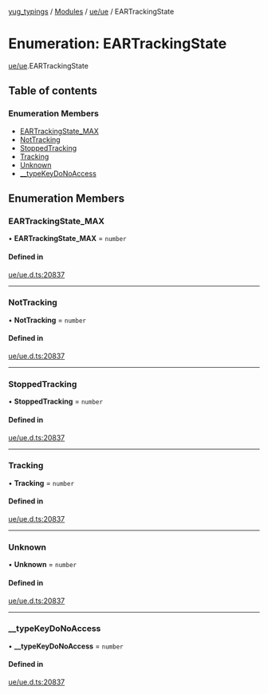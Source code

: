 [yug_typings](../README.md) / [Modules](../modules.md) / [ue/ue](../modules/ue_ue.md) / EARTrackingState

# Enumeration: EARTrackingState

[ue/ue](../modules/ue_ue.md).EARTrackingState

## Table of contents

### Enumeration Members

- [EARTrackingState\_MAX](ue_ue.EARTrackingState.md#eartrackingstate_max)
- [NotTracking](ue_ue.EARTrackingState.md#nottracking)
- [StoppedTracking](ue_ue.EARTrackingState.md#stoppedtracking)
- [Tracking](ue_ue.EARTrackingState.md#tracking)
- [Unknown](ue_ue.EARTrackingState.md#unknown)
- [\_\_typeKeyDoNoAccess](ue_ue.EARTrackingState.md#__typekeydonoaccess)

## Enumeration Members

### EARTrackingState\_MAX

• **EARTrackingState\_MAX** = `number`

#### Defined in

[ue/ue.d.ts:20837](https://github.com/YugMetaverse/yug_typings/blob/b7d9b19/ue/ue.d.ts#L20837)

___

### NotTracking

• **NotTracking** = `number`

#### Defined in

[ue/ue.d.ts:20837](https://github.com/YugMetaverse/yug_typings/blob/b7d9b19/ue/ue.d.ts#L20837)

___

### StoppedTracking

• **StoppedTracking** = `number`

#### Defined in

[ue/ue.d.ts:20837](https://github.com/YugMetaverse/yug_typings/blob/b7d9b19/ue/ue.d.ts#L20837)

___

### Tracking

• **Tracking** = `number`

#### Defined in

[ue/ue.d.ts:20837](https://github.com/YugMetaverse/yug_typings/blob/b7d9b19/ue/ue.d.ts#L20837)

___

### Unknown

• **Unknown** = `number`

#### Defined in

[ue/ue.d.ts:20837](https://github.com/YugMetaverse/yug_typings/blob/b7d9b19/ue/ue.d.ts#L20837)

___

### \_\_typeKeyDoNoAccess

• **\_\_typeKeyDoNoAccess** = `number`

#### Defined in

[ue/ue.d.ts:20837](https://github.com/YugMetaverse/yug_typings/blob/b7d9b19/ue/ue.d.ts#L20837)
